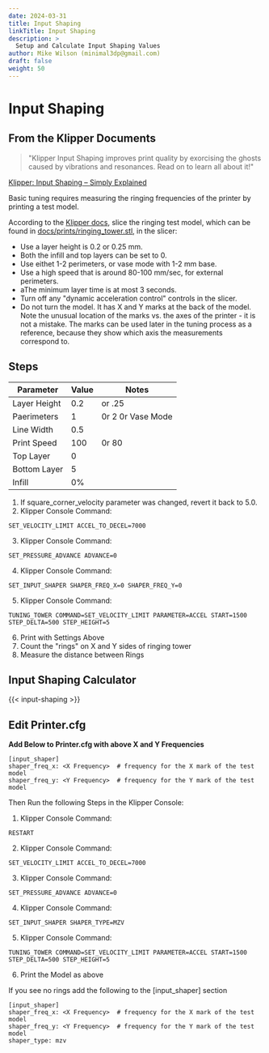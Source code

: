 ```yaml
---
date: 2024-03-31
title: Input Shaping
linkTitle: Input Shaping
description: >
  Setup and Calculate Input Shaping Values
author: Mike Wilson (minimal3dp@gmail.com)
draft: false
weight: 50
---
```


# Input Shaping

## From the Klipper Documents

> "Klipper Input Shaping improves print quality by exorcising the ghosts caused by vibrations and resonances. Read on to learn all about it!"

[Klipper: Input Shaping – Simply Explained](https://all3dp.com/2/klipper-input-shaping-simply-explained/)

Basic tuning requires measuring the ringing frequencies of the printer by printing a test model.

According to the [Klipper docs](https://www.klipper3d.org/Resonance_Compensation.html), slice the ringing test model, which can be found in [docs/prints/ringing_tower.stl](https://www.klipper3d.org/prints/ringing_tower.stl), in the slicer:

- Use a layer height is 0.2 or 0.25 mm.
- Both the infill and top layers can be set to 0.
- Use eithet 1-2 perimeters, or vase mode with 1-2 mm base.
- Use a high speed that is around 80-100 mm/sec, for external perimeters.
- aThe minimum layer time is at most 3 seconds.
- Turn off any "dynamic acceleration control" controls in the slicer.
- Do not turn the model. It has X and Y marks at the back of the model. Note the unusual location of the marks vs. the axes of the printer - it is not a mistake. The marks can be used later in the tuning process as a reference, because they show which axis the measurements correspond to.

## Steps

| Parameter    | Value | Notes             |
| ------------ | ----- | ----------------- |
| Layer Height | 0.2   | or .25            |
| Paerimeters  | 1     | 0r 2 0r Vase Mode |
| Line Width   | 0.5   |                   |
| Print Speed  | 100   | 0r 80             |
| Top Layer    | 0     |                   |
| Bottom Layer | 5     |                   |
| Infill       | 0%    |                   |

1. If square_corner_velocity parameter was changed, revert it back to 5.0.
2. Klipper Console Command:

```
SET_VELOCITY_LIMIT ACCEL_TO_DECEL=7000
```

3. Klipper Console Command:

```
SET_PRESSURE_ADVANCE ADVANCE=0
```

4. Klipper Console Command:

```
SET_INPUT_SHAPER SHAPER_FREQ_X=0 SHAPER_FREQ_Y=0
```

5. Klipper Console Command:

```
TUNING_TOWER COMMAND=SET_VELOCITY_LIMIT PARAMETER=ACCEL START=1500 STEP_DELTA=500 STEP_HEIGHT=5
```

6. Print with Settings Above
7. Count the "rings" on X and Y sides of ringing tower
8. Measure the distance between Rings

## Input Shaping Calculator

{{< input-shaping >}}

## Edit Printer.cfg

**Add Below to Printer.cfg with above X and Y Frequencies**

```
[input_shaper]
shaper_freq_x: <X Frequency>  # frequency for the X mark of the test model
shaper_freq_y: <Y Frequency>  # frequency for the Y mark of the test model
```

Then Run the following Steps in the Klipper Console:

1. Klipper Console Command:

```
RESTART
```

2. Klipper Console Command:

```
SET_VELOCITY_LIMIT ACCEL_TO_DECEL=7000
```

3. Klipper Console Command:

```
SET_PRESSURE_ADVANCE ADVANCE=0
```

4. Klipper Console Command:

```
SET_INPUT_SHAPER SHAPER_TYPE=MZV
```

5. Klipper Console Command:

```
TUNING_TOWER COMMAND=SET_VELOCITY_LIMIT PARAMETER=ACCEL START=1500 STEP_DELTA=500 STEP_HEIGHT=5
```

6. Print the Model as above

If you see no rings add the following to the [input_shaper] section

```
[input_shaper]
shaper_freq_x: <X Frequency>  # frequency for the X mark of the test model
shaper_freq_y: <Y Frequency>  # frequency for the Y mark of the test model
shaper_type: mzv
```
